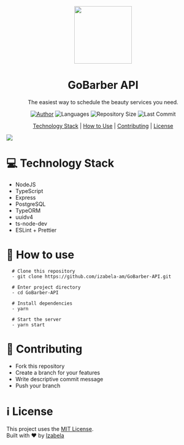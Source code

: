 <p align="center">
  <img width="150" src="https://lh3.googleusercontent.com/KXeyZCwYdhmXATiNH5UzwkweYesVpsGacL6PQEddho5jOsbu1fX-PFvXtJwKrRQ3TdU">
</p>
<h1 align=center>GoBarber API</h1>
<p align="center">The easiest way to schedule the beauty services you need.</p>

<div align="center">

<a href="https://www.linkedin.com/in/izabela-matos/" rel="linkedin">![Author](https://img.shields.io/badge/made%20by-izabela-blueviolet)</a>
![Languages](https://img.shields.io/github/languages/count/izabela-am/GoBarber-API?color=blueviolet)
![Repository Size](https://img.shields.io/github/repo-size/izabela-am/gobarber-api?color=blueviolet)
![Last Commit](https://img.shields.io/github/last-commit/izabela-am/gobarber-api?color=blueviolet)

</div>


<div align="center">

[Technology Stack](#technology_stack) | 
[How to Use](#how_to_use) | 
[Contributing](#contributin) | 
[License](#license)

</div>

<img src="https://camo.githubusercontent.com/d25397e9df01fe7882dcc1cbc96bdf052ffd7d0c/68747470733a2f2f73746f726167652e676f6f676c65617069732e636f6d2f676f6c64656e2d77696e642f626f6f7463616d702d676f737461636b2f6865616465722d6465736166696f732e706e67">

# :computer: Technology Stack
- NodeJS
- TypeScript
- Express
- PostgreSQL
- TypeORM
- uuidv4
- ts-node-dev
- ESLint + Prettier

# :barber: How to use
```shell
  # Clone this repository
  - git clone https://github.com/izabela-am/GoBarber-API.git
  
  # Enter project directory
  - cd GoBarber-API
  
  # Install dependencies
  - yarn
  
  # Start the server
  - yarn start
```


# :fork_and_knife: Contributing
- Fork this repository
- Create a branch for your features
- Write descriptive commit message
- Push your branch

# :information_source: License
This project uses the <a href="https://github.com/izabela-am/GoBarber-API/blob/master/LICENSE">MIT License</a>.  
Built with :heart: by <a href="https://www.linkedin.com/in/izabela-matos/">Izabela</a>
